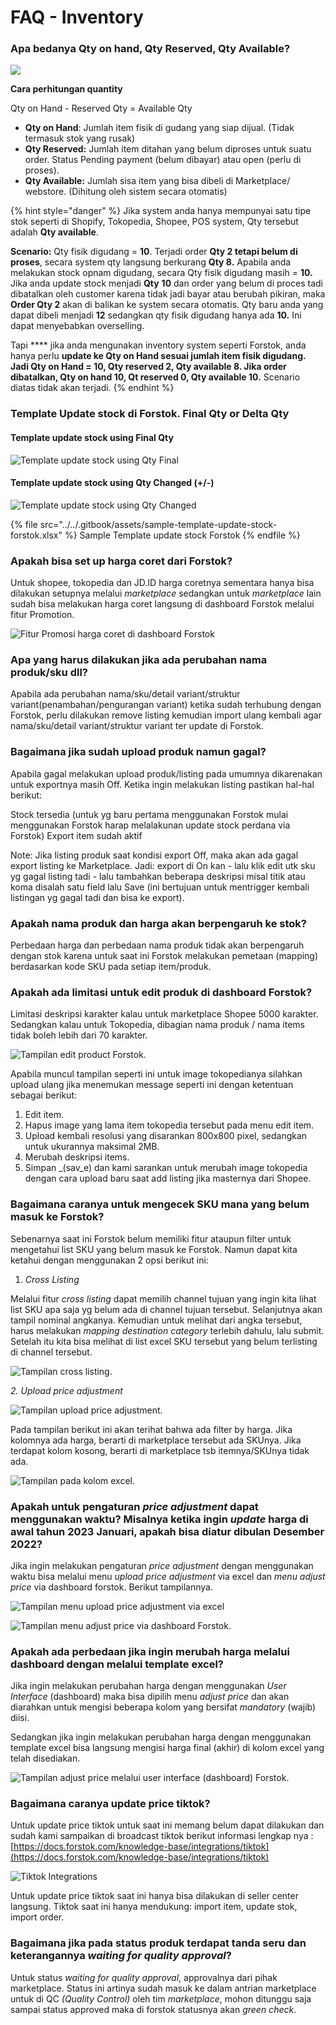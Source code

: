 # FAQ - Inventory

### Apa bedanya Qty on hand, Qty Reserved, Qty Available?

![](../../.gitbook/assets/qty-type-in-forstok.png)

**Cara perhitungan quantity** &#x20;

Qty on Hand - Reserved Qty = Available Qty

* **Qty on Hand**: Jumlah item fisik di gudang yang siap dijual. (Tidak termasuk stok yang rusak)
* **Qty Reserved:** Jumlah item ditahan yang belum diproses untuk suatu order. Status Pending payment (belum dibayar) atau open (perlu di proses).
* **Qty Available:** Jumlah sisa item yang bisa dibeli di Marketplace/ webstore. (Dihitung oleh sistem secara otomatis)&#x20;

{% hint style="danger" %}
Jika system anda hanya mempunyai satu tipe stok seperti di Shopify, Tokopedia, Shopee, POS system, Qty tersebut adalah **Qty available**.&#x20;

**Scenario:** Qty fisik digudang = **10**. Terjadi order **Qty 2 tetapi belum di proses**, secara system qty langsung berkurang **Qty 8.** Apabila anda melakukan stock opnam digudang, secara Qty fisik digudang masih = **10.** Jika anda update stock menjadi  **Qty** **10** dan order yang belum di proces tadi dibatalkan oleh customer karena tidak jadi bayar atau berubah pikiran, maka **Order Qty 2** akan di balikan ke system secara otomatis. Qty baru anda yang dapat dibeli menjadi **12** sedangkan qty fisik digudang hanya ada **10.** Ini dapat menyebabkan overselling.&#x20;

Tapi **** jika anda mengunakan inventory system seperti Forstok, anda hanya perlu **update ke Qty on Hand sesuai jumlah item fisik digudang. Jadi Qty on Hand = 10, Qty reserved 2, Qty available 8. Jika order dibatalkan, Qty on hand 10, Qt reserved 0, Qty available 10.** Scenario diatas tidak akan terjadi.&#x20;
{% endhint %}

### Template Update stock di Forstok. Final Qty or Delta Qty

#### Template update stock using Final Qty

![Template update stock using Qty Final](<../../.gitbook/assets/qty-update-final (1).png>)

#### Template update stock using Qty Changed (+/-)

![Template update stock using Qty Changed](../../.gitbook/assets/qty-update-delta.png)

{% file src="../../.gitbook/assets/sample-template-update-stock-forstok.xlsx" %}
Sample Template update stock Forstok
{% endfile %}

### **Apakah bisa set up harga coret dari Forstok?**

Untuk shopee, tokopedia dan JD.ID harga coretnya sementara hanya bisa dilakukan setupnya melalui _marketplace_ sedangkan untuk _marketplace_ lain sudah bisa melakukan harga coret langsung di dashboard Forstok melalui fitur Promotion.

![Fitur Promosi harga coret di dashboard Forstok](<../../.gitbook/assets/WhatsApp Image 2022-03-15 at 11.47.57.jpeg>)

### Apa yang harus dilakukan jika ada perubahan nama produk/sku dll?

Apabila ada perubahan nama/sku/detail variant/struktur variant(penambahan/pengurangan variant) ketika sudah terhubung dengan Forstok, perlu dilakukan remove listing kemudian import ulang kembali agar nama/sku/detail variant/struktur variant ter update di Forstok.

### **Bagaimana jika sudah upload produk namun gagal?**

Apabila gagal melakukan upload produk/listing pada umumnya dikarenakan untuk exportnya masih Off. Ketika ingin melakukan listing pastikan hal-hal berikut:

Stock tersedia (untuk yg baru pertama menggunakan Forstok mulai menggunakan Forstok harap melalakunan update stock perdana via Forstok) Export item sudah aktif

Note: Jika listing produk saat kondisi export Off, maka akan ada gagal export listing ke Marketplace. Jadi: export di On kan - lalu klik edit utk sku yg gagal listing tadi - lalu tambahkan beberapa deskripsi misal titik atau koma disalah satu field lalu Save (ini bertujuan untuk mentrigger kembali listingan yg gagal tadi dan bisa ke export).

### Apakah nama produk dan harga akan berpengaruh ke stok?

Perbedaan harga dan perbedaan nama produk tidak akan berpengaruh dengan stok karena untuk saat ini Forstok melakukan pemetaan (mapping) berdasarkan kode SKU pada setiap item/produk.

### **Apakah ada limitasi untuk edit produk di dashboard Forstok?**

Limitasi deskripsi karakter kalau untuk marketplace Shopee  5000 karakter. Sedangkan kalau untuk Tokopedia, dibagian nama produk / nama items tidak boleh lebih dari 70 karakter.

![Tampilan edit product Forstok.](<../../.gitbook/assets/tampilan edit item.png>)

Apabila muncul tampilan seperti ini untuk image tokopedianya silahkan upload ulang jika menemukan message seperti ini dengan ketentuan sebagai berikut:

1. Edit item.
2. Hapus image yang lama item tokopedia tersebut pada menu edit item.
3. Upload kembali resolusi yang disarankan 800x800 pixel, sedangkan untuk ukurannya maksimal 2MB.
4. Merubah deskripsi items.
5. Simpan _(sav_e) dan kami sarankan untuk merubah image tokopedia dengan cara upload baru saat add listing jika masternya dari Shopee.

### **Bagaimana caranya untuk mengecek SKU mana yang belum masuk ke Forstok?**

Sebenarnya saat ini Forstok belum memiliki fitur ataupun filter untuk mengetahui list SKU yang belum masuk ke Forstok. Namun dapat kita ketahui dengan menggunakan 2 opsi berikut ini:

1. _Cross Listing_

Melalui fitur _cross listing_ dapat memilih channel tujuan yang ingin kita lihat list SKU apa saja yg belum ada di channel tujuan tersebut. Selanjutnya akan tampil nominal angkanya. Kemudian untuk melihat dari angka tersebut, harus melakukan _mapping destination_ _category_ terlebih dahulu, lalu submit. Setelah itu kita bisa melihat di list excel SKU tersebut yang belum terlisting di channel tersebut.

![Tampilan cross listing.](<../../.gitbook/assets/cross listing.png>)

_2. Upload price adjustment_

![Tampilan upload price adjustment.](<../../.gitbook/assets/upload price adjustment.png>)

Pada tampilan berikut ini akan terihat bahwa ada filter by harga. Jika kolomnya ada harga, berarti di marketplace tersebut ada SKUnya. Jika terdapat kolom kosong, berarti di marketplace tsb itemnya/SKUnya tidak ada.

![Tampilan pada kolom excel.](../../.gitbook/assets/excel.png)

### **Apakah untuk pengaturan **_**price adjustment**_** dapat menggunakan waktu? Misalnya ketika ingin **_**update**_** harga di awal tahun 2023 Januari, apakah bisa diatur dibulan Desember 2022?**

Jika ingin melakukan pengaturan _price adjustment_ dengan menggunakan waktu bisa melalui menu _upload price adjustment_ via excel dan _menu adjust price_ via dashboard forstok. Berikut tampilannya.

![Tampilan menu upload price adjustment via excel](<../../.gitbook/assets/price 1.png>)

![Tampilan menu adjust price via dashboard Forstok.](<../../.gitbook/assets/price 2.png>)

### Apakah ada perbedaan jika ingin merubah harga melalui dashboard dengan melalui template excel?

Jika ingin melakukan perubahan harga dengan menggunakan _User Interface_ (dashboard) maka bisa dipilih menu _adjust price_ dan akan diarahkan untuk mengisi beberapa kolom yang bersifat _mandatory_ (wajib) diisi.

Sedangkan jika ingin melakukan perubahan harga dengan menggunakan template excel bisa langsung mengisi harga final (akhir) di kolom excel yang telah disediakan.

![Tampilan adjust price melalui user interface (dashboard) Forstok.](../../.gitbook/assets/zz.png)

### Bagaimana caranya update price tiktok?

Untuk update price tiktok untuk saat ini memang belum dapat dilakukan dan sudah kami sampaikan di broadcast tiktok berikut informasi lengkap nya : [https://docs.forstok.com/knowledge-base/integrations/tiktok](https://docs.forstok.com/knowledge-base/integrations/tiktok)

![Tiktok Integrations](../../.gitbook/assets/sH72BAn8MlH7MHsDat\_sc0YdvcIfNylUVA.png)

Untuk update price tiktok saat ini hanya bisa dilakukan di seller center langsung. Tiktok saat ini hanya mendukung: import item, update stok, import order.

### Bagaimana jika pada status produk terdapat tanda seru dan keterangannya _waiting for quality approval_?

Untuk status _waiting for quality approval_, approvalnya dari pihak marketplace. Status ini artinya sudah masuk ke dalam antrian marketplace untuk di QC _(Quality Control)_ oleh tim _marketplace_, mohon ditunggu saja sampai status approved maka di forstok statusnya akan _green check_.
